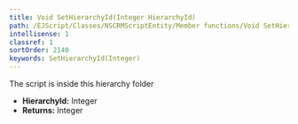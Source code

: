 ```yaml
---
title: Void SetHierarchyId(Integer HierarchyId)
path: /EJScript/Classes/NSCRMScriptEntity/Member functions/Void SetHierarchyId(Integer p_0)
intellisense: 1
classref: 1
sortOrder: 2140
keywords: SetHierarchyId(Integer)
---
```



The script is inside this hierarchy folder



* **HierarchyId:** Integer
* **Returns:** Integer


